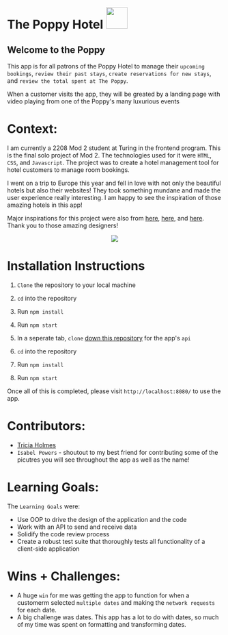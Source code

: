 # The Poppy Hotel <img height="50px" margin-left="5px" src="https://user-images.githubusercontent.com/108706408/202008927-1a5c7466-0d13-4888-96a3-12982fdcb54e.png">






## Welcome to the Poppy

This app is for all patrons of the Poppy Hotel to manage their `upcoming bookings`, `review their past stays`, `create reservations for new stays`, and `review the total spent at The Poppy`. 

When a customer visits the app, they will be greated by a landing page with video playing from one of the Poppy's many luxurious events 



# Context:

I am currently a 2208 Mod 2 student at Turing in the frontend program. This is the final solo project of Mod 2. The technologies used for it were `HTML`, `CSS`, and `Javascript`. The project was to create a hotel management tool for hotel customers to manage room bookings.

I went on a trip to Europe this year and fell in love with not only the beautiful hotels but also their websites! They took something mundane and made the user experience really interesting. I am happy to see the inspiration of those amazing hotels in this app! 

Major inspirations for this project were also from [here](https://www.behance.net/gallery/129135595/The-Moore-Hotel?tracking_source=search_projects%7Chotel), [here](https://www.behance.net/gallery/140900029/Luxury-Hotel-Web-Design?tracking_source=search_projects%7Chotel), and [here](https://www.behance.net/gallery/135480647/The-Royal-Hotel-digital?tracking_source=search_projects%7Chotel). Thank you to those amazing designers!

<p align="center">
<img src="https://user-images.githubusercontent.com/108706408/202014335-e6cd8e4c-5d08-4b9e-a9de-95fcefb57d59.png" />
</p>


# Installation Instructions

1. `Clone` the repository to your local machine
1. `cd` into the repository
1. Run `npm install`
1. Run `npm start`

1. In a seperate tab, `clone` [down this repository](https://github.com/turingschool-examples/overlook-api) for the app's `api`
1. `cd` into the repository
1. Run `npm install`
1. Run `npm start`

Once all of this is completed, please visit `http://localhost:8080/` to use the app. 

# Contributors:
- [Tricia Holmes](https://github.com/tricia-holmes)
- `Isabel Powers` - shoutout to my best friend for contributing some of the picutres you will see throughout the app as well as the name!

# Learning Goals:

The `Learning Goals` were: 
- Use OOP to drive the design of the application and the code
- Work with an API to send and receive data
- Solidify the code review process
- Create a robust test suite that thoroughly tests all functionality of a client-side application


# Wins + Challenges:
- A huge `win` for me was getting the app to function for when a customerm selected `multiple dates` and making the `network requests` for each date.
- A big challenge was dates. This app has a lot to do with dates, so much of my time was spent on formatting and transforming dates.

